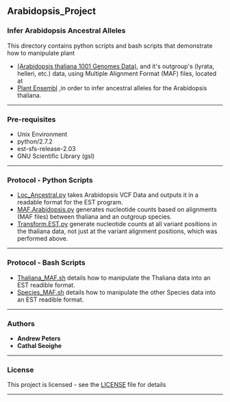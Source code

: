 ## Arabidopsis_Project
### Infer Arabidopsis Ancestral Alleles


This directory contains python scripts and bash scripts that demonstrate how to manipulate plant
* [(Arabidopsis thaliana 1001 Genomes Data)](https://1001genomes.org/index.html), and it's outgroup's (lyrata, helleri, etc.) data,  using Multiple Alignment Format (MAF) files, located at
* [Plant Ensembl](http://plants.ensembl.org/index.html) ,in order to infer ancestral alleles for the Arabidopsis thaliana.

***

### Pre-requisites

* Unix Environment
* python/2.7.2
* est-sfs-release-2.03
* GNU Scientific Library (gsl)

***

### Protocol - Python Scripts

* [Loc_Ancestral.py](https://github.com/AndyPetes/Arabidopsis_Project/blob/master/Loc_Ancestral.py) takes Arabidopsis VCF Data and outputs it in a readable format for the EST program.
* [MAF.Arabidopsis.py](https://github.com/AndyPetes/Arabidopsis_Project/blob/master/MAF.Arabidopsis.py) generates nucleotide counts based on alignments (MAF files) between thaliana and an outgroup species.
* [Transform.EST.py](https://github.com/AndyPetes/Arabidopsis_Project/blob/master/Transform.EST.py) generate nucleotide counts at all variant positions in the thaliana data, not just at the variant alignment positions, which was performed above.


***

### Protocol - Bash Scripts

* [Thaliana_MAF.sh](https://github.com/AndyPetes/Arabidopsis_Project/blob/master/Thaliana_MAF.sh) details how to manipulate the Thaliana data into an EST readible format.
* [Species_MAF.sh](https://github.com/AndyPetes/Arabidopsis_Project/blob/master/Species_MAF.sh) details how to manipulate the other Species data into an EST readible format.

***

### Authors

* **Andrew Peters**
* **Cathal Seoighe**

***

### License

This project is licensed  - see the [LICENSE](LICENSE) file for details

***
